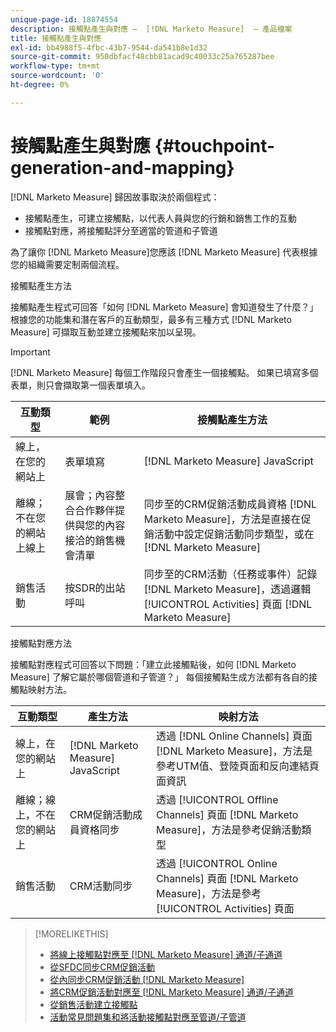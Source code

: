 ```yaml
---
unique-page-id: 18874554
description: 接觸點產生與對應 —  [!DNL Marketo Measure]  — 產品檔案
title: 接觸點產生與對應
exl-id: bb4988f5-4fbc-43b7-9544-da541b8e1d32
source-git-commit: 950dbfacf48cbb81acad9c40033c25a765287bee
workflow-type: tm+mt
source-wordcount: '0'
ht-degree: 0%

---
```


# 接觸點產生與對應 {#touchpoint-generation-and-mapping}

[!DNL Marketo Measure] 歸因故事取決於兩個程式：

* 接觸點產生，可建立接觸點，以代表人員與您的行銷和銷售工作的互動
* 接觸點對應，將接觸點評分至適當的管道和子管道

為了讓你 [!DNL Marketo Measure]您應該 [!DNL Marketo Measure] 代表根據您的組織需要定制兩個流程。

接觸點產生方法

接觸點產生程式可回答「如何 [!DNL Marketo Measure] 會知道發生了什麼？」 根據您的功能集和潛在客戶的互動類型，最多有三種方式 [!DNL Marketo Measure] 可擷取互動並建立接觸點來加以呈現。

>[!IMPORTANT]
>
>[!DNL Marketo Measure] 每個工作階段只會產生一個接觸點。 如果已填寫多個表單，則只會擷取第一個表單填入。

| **互動類型** | **範例** | **接觸點產生方法** |
|---|---|---|
| 線上，在您的網站上 | 表單填寫 | [!DNL Marketo Measure] JavaScript |
| 離線；不在您的網站上線上 | 展會；內容整合合作夥伴提供與您的內容接洽的銷售機會清單 | 同步至的CRM促銷活動成員資格 [!DNL Marketo Measure]，方法是直接在促銷活動中設定促銷活動同步類型，或在 [!DNL Marketo Measure] |
| 銷售活動 | 按SDR的出站呼叫 | 同步至的CRM活動（任務或事件）記錄 [!DNL Marketo Measure]，透過邏輯 [!UICONTROL Activities] 頁面 [!DNL Marketo Measure] |

接觸點對應方法

接觸點對應程式可回答以下問題：「建立此接觸點後，如何 [!DNL Marketo Measure] 了解它屬於哪個管道和子管道？」 每個接觸點生成方法都有各自的接觸點映射方法。

| **互動類型** | **產生方法** | **映射方法** |
|---|---|---|
| 線上，在您的網站上 | [!DNL Marketo Measure] JavaScript | 透過 [!DNL Online Channels] 頁面 [!DNL Marketo Measure]，方法是參考UTM值、登陸頁面和反向連結頁面資訊 |
| 離線；線上，不在您的網站上 | CRM促銷活動成員資格同步 | 透過 [!UICONTROL Offline Channels] 頁面 [!DNL Marketo Measure]，方法是參考促銷活動類型 |
| 銷售活動 | CRM活動同步 | 透過 [!UICONTROL Online Channels] 頁面 [!DNL Marketo Measure]，方法是參考 [!UICONTROL Activities] 頁面 |

>[!MORELIKETHIS]
>
>* [將線上接觸點對應至 [!DNL Marketo Measure] 通道/子通道](/help/channel-tracking-and-setup/online-channels/online-custom-channel-setup.md)
>* [從SFDC同步CRM促銷活動](/help/channel-tracking-and-setup/offline-channels/syncing-offline-campaigns.md)
>* [從內同步CRM促銷活動 [!DNL Marketo Measure]](/help/channel-tracking-and-setup/offline-channels/custom-campaign-sync.md)
>* [將CRM促銷活動對應至 [!DNL Marketo Measure] 通道/子通道](/help/channel-tracking-and-setup/offline-channels/offline-custom-channel-setup.md)
>* [從銷售活動建立接觸點](/help/advanced-marketo-measure-features/activities-attribution/salesforce-activities-attribution.md)
>* [活動常見問題集和將活動接觸點對應至管道/子管道](/help/advanced-marketo-measure-features/activities-attribution/activities-attribution-faq.md)


